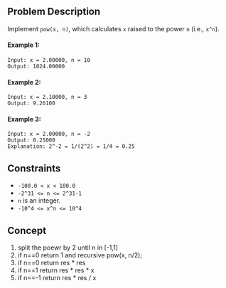 ## Problem Description

Implement `pow(x, n)`, which calculates `x` raised to the power `n` (i.e., `x^n`).

#### Example 1:
```plaintext
Input: x = 2.00000, n = 10
Output: 1024.00000
```
#### Example 2:
```plaintext
Input: x = 2.10000, n = 3
Output: 9.26100
```
#### Example 3:
```plaintext
Input: x = 2.00000, n = -2
Output: 0.25000
Explanation: 2^-2 = 1/(2^2) = 1/4 = 0.25
```
## Constraints

- `-100.0 < x < 100.0`
- `-2^31 <= n <= 2^31-1`
- `n` is an integer.
- `-10^4 <= x^n <= 10^4`

## Concept
1. split the poewr by 2 until n in [-1,1]
2. if n==0 return 1 and recursive pow(x, n/2);   
3. if n==0 return res * res
4. if n==1 return res * res * x
5. if n==-1 return res * res / x
